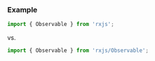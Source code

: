 ### Example

```typescript
import { Observable } from 'rxjs';
```

vs.

```typescript
import { Observable } from 'rxjs/Observable';
```
